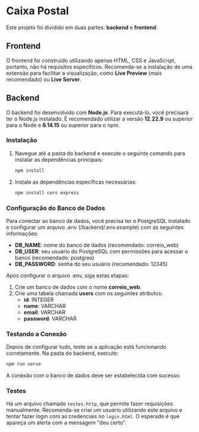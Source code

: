 # Caixa Postal

Este projeto foi dividido em duas partes: **backend** e **frontend**.

## Frontend

O frontend foi construído utilizando apenas HTML, CSS e JavaScript, portanto, não há requisitos específicos. Recomenda-se a instalação de uma extensão para facilitar a visualização, como **Live Preview** (mais recomendado) ou **Live Server**.

## Backend

O backend foi desenvolvido com **Node.js**. Para executá-lo, você precisará ter o Node.js instalado. É recomendado utilizar a versão **12.22.9** ou superior para o Node e **6.14.15** ou superior para o npm.

### Instalação

1. Navegue até a pasta do backend e execute o seguinte comando para instalar as dependências principais:

   ```bash
   npm install
   ```

2. Instale as dependências específicas necessárias:

   ```bash
   npm install cors express
   ```

### Configuração do Banco de Dados

Para conectar ao banco de dados, você precisa ter o PostgreSQL instalado e configurar um arquivo .env (/backend/.env.example) com as seguintes informações:

- **DB_NAME**: nome do banco de dados (recomendado: correio_web)
- **DB_USER**: seu usuário do PostgreSQL com permissões para acessar o banco (recomendado: postgres)
- **DB_PASSWORD**: senha do seu usuário (recomendado: 12345)

Após configurar o arquivo .env, siga estas etapas:

1. Crie um banco de dados com o nome **correio_web**.
2. Crie uma tabela chamada **users** com os seguintes atributos:
   - **id**: INTEGER 
   - **name**: VARCHAR
   - **email**: VARCHAR
   - **password**: VARCHAR

### Testando a Conexão

Depois de configurar tudo, teste se a aplicação está funcionando corretamente. Na pasta do backend, execute:

```bash
npm run serve
```

A conexão com o banco de dados deve ser estabelecida com sucesso.

### Testes 

Há um arquivo chamado `testes.http`, que permite fazer requisições manualmente. Recomenda-se criar um usuário utilizando este arquivo e tentar fazer login com as credenciais no `login.html`. O esperado é que apareça um alerta com a mensagem "deu certo".

